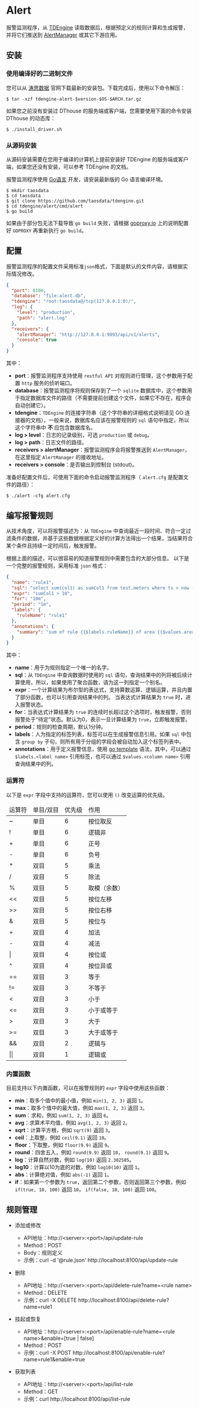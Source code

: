 # Alert

报警监测程序，从 [TDEngine](https://www.taosdata.com/) 读取数据后，根据预定义的规则计算和生成报警，并将它们推送到 [AlertManager](https://github.com/prometheus/alertmanager) 或其它下游应用。

## 安装

### 使用编译好的二进制文件

您可以从 [涛思数据](https://www.taosdata.com/cn/getting-started/) 官网下载最新的安装包。下载完成后，使用以下命令解压：

```
$ tar -xzf tdengine-alert-$version-$OS-$ARCH.tar.gz 
```

如果您之前没有安装过 DThouse 的服务端或客户端，您需要使用下面的命令安装 DThouse 的动态库：

```
$ ./install_driver.sh
```

### 从源码安装

从源码安装需要在您用于编译的计算机上提前安装好 TDEngine 的服务端或客户端，如果您还没有安装，可以参考 TDEngine 的文档。

报警监测程序使用 [Go语言](https://golang.org) 开发，请安装最新版的 Go 语言编译环境。

```
$ mkdir taosdata
$ cd taosdata
$ git clone https://github.com/taosdata/tdengine.git
$ cd tdengine/alert/cmd/alert
$ go build
```

如果由于部分包无法下载导致 `go build` 失败，请根据 [goproxy.io](https://goproxy.io) 上的说明配置好 `GOPROXY` 再重新执行 `go build`。

## 配置

报警监测程序的配置文件采用标准`json`格式，下面是默认的文件内容，请根据实际情况修改。

```json
{
  "port": 8100,
  "database": "file:alert.db",
  "tdengine": "root:taosdata@/tcp(127.0.0.1:0)/",
  "log": {
    "level": "production",
    "path": "alert.log"
  },
  "receivers": {
    "alertManager": "http://127.0.0.1:9093/api/v1/alerts",
    "console": true
  }
}
```

其中：

* **port**：报警监测程序支持使用 `restful API` 对规则进行管理，这个参数用于配置 `http` 服务的侦听端口。
* **database**：报警监测程序将规则保存到了一个 `sqlite` 数据库中，这个参数用于指定数据库文件的路径（不需要提前创建这个文件，如果它不存在，程序会自动创建它）。
* **tdengine**：`TDEngine` 的连接字符串（这个字符串的详细格式说明请见 GO 连接器的文档），一般来说，数据库名应该在报警规则的 `sql` 语句中指定，所以这个字符串中 **不** 应包含数据库名。
* **log > level**：日志的记录级别，可选 `production` 或 `debug`。
* **log > path**：日志文件的路径。
* **receivers > alertManager**：报警监测程序会将报警推送到 `AlertManager`，在这里指定 `AlertManager` 的接收地址。
* **receivers > console**：是否输出到控制台 (stdout)。

准备好配置文件后，可使用下面的命令启动报警监测程序（ `alert.cfg` 是配置文件的路径）：

```
$ ./alert -cfg alert.cfg
```

## 编写报警规则

从技术角度，可以将报警描述为：从 `TDEngine` 中查询最近一段时间、符合一定过滤条件的数据，并基于这些数据根据定义好的计算方法得出一个结果，当结果符合某个条件且持续一定时间后，触发报警。

根据上面的描述，可以很容易的知道报警规则中需要包含的大部分信息。 以下是一个完整的报警规则，采用标准 `json` 格式：

```json
{
  "name": "rule1",
  "sql": "select sum(col1) as sumCol1 from test.meters where ts > now - 1h group by areaid",
  "expr": "sumCol1 > 10",
  "for": "10m",
  "period": "1m",
  "labels": {
    "ruleName": "rule1"
  },
  "annotations": {
    "summary": "sum of rule {{$labels.ruleName}} of area {{$values.areaid}} is {{$values.sumCol1}}"
  }
}
```

其中：

* **name**：用于为规则指定一个唯一的名字。
* **sql**：从 `TDEngine` 中查询数据时使用的 `sql` 语句，查询结果中的列将被后续计算使用，所以，如果使用了聚合函数，请为这一列指定一个别名。
* **expr**：一个计算结果为布尔型的表达式，支持算数运算、逻辑运算，并且内置了部分函数，也可以引用查询结果中的列。 当表达式计算结果为 `true` 时，进入报警状态。
* **for**：当表达式计算结果为 `true` 的连续时长超过这个选项时，触发报警，否则报警处于“待定”状态。默认为0，表示一旦计算结果为 `true`，立即触发报警。
* **period**：规则的检查周期，默认1分钟。
* **labels**：人为指定的标签列表，标签可以在生成报警信息引用。如果 `sql` 中包含 `group by` 子句，则所有用于分组的字段会被自动加入这个标签列表中。
* **annotations**：用于定义报警信息，使用 [go template](https://golang.org/pkg/text/template) 语法，其中，可以通过 `$labels.<label name>` 引用标签，也可以通过 `$values.<column name>` 引用查询结果中的列。

### 运算符

以下是 `expr` 字段中支持的运算符，您可以使用 `()` 改变运算的优先级。

<table>
<thead>
<tr> <td>运算符</td><td>单目/双目</td><td>优先级</td><td>作用</td> </tr>
</thead>
<tbody>
<tr> <td>~</td><td>单目</td><td>6</td><td>按位取反</td> </tr>
<tr> <td>!</td><td>单目</td><td>6</td><td>逻辑非</td> </tr>
<tr> <td>+</td><td>单目</td><td>6</td><td>正号</td> </tr>
<tr> <td>-</td><td>单目</td><td>6</td><td>负号</td> </tr>
<tr> <td>*</td><td>双目</td><td>5</td><td>乘法</td> </tr>
<tr> <td>/</td><td>双目</td><td>5</td><td>除法</td> </tr>
<tr> <td>%</td><td>双目</td><td>5</td><td>取模（余数）</td> </tr>
<tr> <td><<</td><td>双目</td><td>5</td><td>按位左移</td> </tr>
<tr> <td>>></td><td>双目</td><td>5</td><td>按位右移</td> </tr>
<tr> <td>&</td><td>双目</td><td>5</td><td>按位与</td> </tr>
<tr> <td>+</td><td>双目</td><td>4</td><td>加法</td> </tr>
<tr> <td>-</td><td>双目</td><td>4</td><td>减法</td> </tr>
<tr> <td>|</td><td>双目</td><td>4</td><td>按位或</td> </tr>
<tr> <td>^</td><td>双目</td><td>4</td><td>按位异或</td> </tr>
<tr> <td>==</td><td>双目</td><td>3</td><td>等于</td> </tr>
<tr> <td>!=</td><td>双目</td><td>3</td><td>不等于</td> </tr>
<tr> <td><</td><td>双目</td><td>3</td><td>小于</td> </tr>
<tr> <td><=</td><td>双目</td><td>3</td><td>小于或等于</td> </tr>
<tr> <td>></td><td>双目</td><td>3</td><td>大于</td> </tr>
<tr> <td>>=</td><td>双目</td><td>3</td><td>大于或等于</td> </tr>
<tr> <td>&&</td><td>双目</td><td>2</td><td>逻辑与</td> </tr>
<tr> <td>||</td><td>双目</td><td>1</td><td>逻辑或</td> </tr>
</tbody>
</table>

### 内置函数

目前支持以下内置函数，可以在报警规则的 `expr` 字段中使用这些函数：

* **min**：取多个值中的最小值，例如 `min(1, 2, 3)` 返回 `1`。
* **max**：取多个值中的最大值，例如 `max(1, 2, 3)` 返回 `3`。
* **sum**：求和，例如 `sum(1, 2, 3)` 返回 `6`。
* **avg**：求算术平均值，例如 `avg(1, 2, 3)` 返回 `2`。
* **sqrt**：计算平方根，例如 `sqrt(9)` 返回 `3`。
* **ceil**：上取整，例如 `ceil(9.1)` 返回 `10`。
* **floor**：下取整，例如 `floor(9.9)` 返回 `9`。
* **round**：四舍五入，例如 `round(9.9)` 返回 `10`， `round(9.1)` 返回 `9`。
* **log**：计算自然对数，例如 `log(10)` 返回 `2.302585`。
* **log10**：计算以10为底的对数，例如 `log10(10)` 返回 `1`。
* **abs**：计算绝对值，例如 `abs(-1)` 返回 `1`。
* **if**：如果第一个参数为 `true`，返回第二个参数，否则返回第三个参数，例如 `if(true, 10, 100)` 返回 `10`， `if(false, 10, 100)` 返回 `100`。

## 规则管理

* 添加或修改

    * API地址：http://\<server\>:\<port\>/api/update-rule
    * Method：POST
    * Body：规则定义
    * 示例：curl -d '@rule.json' http://localhost:8100/api/update-rule

* 删除

    * API地址：http://\<server\>:\<port\>/api/delete-rule?name=\<rule name\>
    * Method：DELETE
    * 示例：curl -X DELETE http://localhost:8100/api/delete-rule?name=rule1

* 挂起或恢复

    * API地址：http://\<server\>:\<port\>/api/enable-rule?name=\<rule name\>&enable=[true | false]
    * Method：POST
    * 示例：curl -X POST http://localhost:8100/api/enable-rule?name=rule1&enable=true

* 获取列表

    * API地址：http://\<server\>:\<port\>/api/list-rule
    * Method：GET
    * 示例：curl http://localhost:8100/api/list-rule
